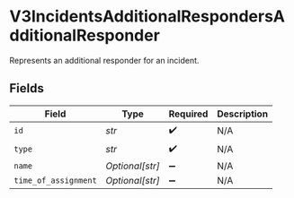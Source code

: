 # V3IncidentsAdditionalRespondersAdditionalResponder

Represents an additional responder for an incident.


## Fields

| Field                | Type                 | Required             | Description          |
| -------------------- | -------------------- | -------------------- | -------------------- |
| `id`                 | *str*                | :heavy_check_mark:   | N/A                  |
| `type`               | *str*                | :heavy_check_mark:   | N/A                  |
| `name`               | *Optional[str]*      | :heavy_minus_sign:   | N/A                  |
| `time_of_assignment` | *Optional[str]*      | :heavy_minus_sign:   | N/A                  |